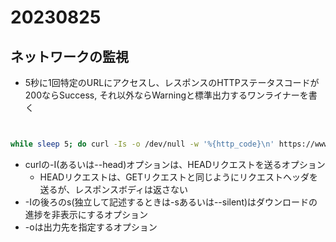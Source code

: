 # 20230825

## ネットワークの監視

- 5秒に1回特定のURLにアクセスし、レスポンスのHTTPステータスコードが200ならSuccess, それ以外ならWarningと標準出力するワンライナーを書く

```bash


while sleep 5; do curl -Is -o /dev/null -w '%{http_code}\n' https://www.google.com | awk '{print /200/?"Success":"Warning"}'; done


```

- curlの-I(あるいは--head)オプションは、HEADリクエストを送るオプション
  - HEADリクエストは、GETリクエストと同じようにリクエストヘッダを送るが、レスポンスボディは返さない
- -Iの後ろのs(独立して記述するときは-sあるいは--silent)はダウンロードの進捗を非表示にするオプション
- -oは出力先を指定するオプション
